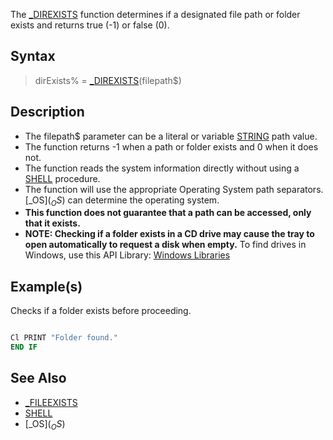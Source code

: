 The [_DIREXISTS](_DIREXISTS) function determines if a designated file path or folder exists and returns true (-1) or false (0).

## Syntax

> dirExists% = [_DIREXISTS](_DIREXISTS)(filepath$)

## Description

* The filepath$ parameter can be a literal or variable [STRING](STRING) path value.
* The function returns -1 when a path or folder exists and 0 when it does not.
* The function reads the system information directly without using a [SHELL](SHELL) procedure.
* The function will use the appropriate Operating System path separators. [_OS$](_OS$) can determine the operating system.
* **This function does not guarantee that a path can be accessed, only that it exists.**
* **NOTE: Checking if a folder exists in a CD drive may cause the tray to open automatically to request a disk when empty.** To find drives in Windows, use this API Library: [Windows Libraries](Windows-Libraries)

## Example(s)

Checks if a folder exists before proceeding.

```vb

Cl PRINT "Folder found."
END IF

```

## See Also

* [_FILEEXISTS](_FILEEXISTS)
* [SHELL](SHELL)
* [_OS$](_OS$)
